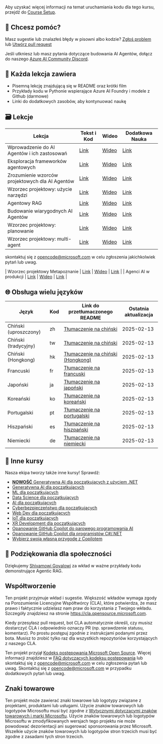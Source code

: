 <!--
CO_OP_TRANSLATOR_METADATA:
{
  "original_hash": "f0973c795d38255359502dc7cf3f9750",
  "translation_date": "2025-03-26T18:32:20+00:00",
  "source_file": "README.md",
  "language_code": "pl"
}
-->

Aby uzyskać więcej informacji na temat uruchamiania kodu dla tego kursu, przejdź do [Course Setup](./00-course-setup/README.md).

## 🙏 Chcesz pomóc?

Masz sugestie lub znalazłeś błędy w pisowni albo kodzie? [Zgłoś problem](https://github.com/microsoft/ai-agents-for-beginners/issues?WT.mc_id=academic-105485-koreyst) lub [Utwórz pull request](https://github.com/microsoft/ai-agents-for-beginners/pulls?WT.mc_id=academic-105485-koreyst)

Jeśli utkniesz lub masz pytania dotyczące budowania AI Agentów, dołącz do naszego [Azure AI Community Discord](https://discord.gg/kzRShWzttr).

## 📂 Każda lekcja zawiera

- Pisemną lekcję znajdującą się w README oraz krótki film
- Przykłady kodu w Pythonie wspierające Azure AI Foundry i modele z Github (darmowe)
- Linki do dodatkowych zasobów, aby kontynuować naukę

## 🗃️ Lekcje

| **Lekcja**                               | **Tekst i Kod**                                   | **Wideo**                                                  | **Dodatkowa Nauka**                                                                    |
|------------------------------------------|--------------------------------------------------|-----------------------------------------------------------|----------------------------------------------------------------------------------------|
| Wprowadzenie do AI Agentów i ich zastosowań | [Link](./01-intro-to-ai-agents/README.md)        | [Wideo](https://youtu.be/3zgm60bXmQk?si=z8QygFvYQv-9WtO1)  | [Link](https://aka.ms/ai-agents-beginners/collection?WT.mc_id=academic-105485-koreyst) |
| Eksploracja frameworków agentowych       | [Link](./02-explore-agentic-frameworks/README.md)| [Wideo](https://youtu.be/ODwF-EZo_O8?si=Vawth4hzVaHv-u0H)  | [Link](https://aka.ms/ai-agents-beginners/collection?WT.mc_id=academic-105485-koreyst) |
| Zrozumienie wzorców projektowych dla AI Agentów | [Link](./03-agentic-design-patterns/README.md)   | [Wideo](https://youtu.be/m9lM8qqoOEA?si=BIzHwzstTPL8o9GF)  | [Link](https://aka.ms/ai-agents-beginners/collection?WT.mc_id=academic-105485-koreyst) |
| Wzorzec projektowy: użycie narzędzi      | [Link](./04-tool-use/README.md)                  | [Wideo](https://youtu.be/vieRiPRx-gI?si=2z6O2Xu2cu_Jz46N)  | [Link](https://aka.ms/ai-agents-beginners/collection?WT.mc_id=academic-105485-koreyst) |
| Agentowy RAG                             | [Link](./05-agentic-rag/README.md)               | [Wideo](https://youtu.be/WcjAARvdL7I?si=gKPWsQpKiIlDH9A3)  | [Link](https://aka.ms/ai-agents-beginners/collection?WT.mc_id=academic-105485-koreyst) |
| Budowanie wiarygodnych AI Agentów        | [Link](./06-building-trustworthy-agents/README.md)| [Wideo](https://youtu.be/iZKkMEGBCUQ?si=jZjpiMnGFOE9L8OK ) | [Link](https://aka.ms/ai-agents-beginners/collection?WT.mc_id=academic-105485-koreyst) |
| Wzorzec projektowy: planowanie           | [Link](./07-planning-design/README.md)           | [Wideo](https://youtu.be/kPfJ2BrBCMY?si=6SC_iv_E5-mzucnC)  | [Link](https://aka.ms/ai-agents-beginners/collection?WT.mc_id=academic-105485-koreyst) |
| Wzorzec projektowy: multi-agent          | [Link](./08-multi-agent/README.md)               | [Wideo](https://youtu.be/V6HpE9hZEx0?si=rMgDhEu7wXo2uo6g)  | [Link](https://aka.ms/ai-agents-beginners/collection?WT.mc_id=academic-105485-koreyst) |
skontaktuj się z [opencode@microsoft.com](mailto:opencode@microsoft.com) w celu zgłoszenia jakichkolwiek pytań lub uwag.

| Wzorzec projektowy Metapoznanie          | [Link](./09-metacognition/README.md)               | [Wideo](https://youtu.be/His9R6gw6Ec?si=8gck6vvdSNCt6OcF)  | [Link](https://aka.ms/ai-agents-beginners/collection?WT.mc_id=academic-105485-koreyst) |
| Agenci AI w produkcji                    | [Link](./10-ai-agents-production/README.md)        | [Wideo](https://youtu.be/l4TP6IyJxmQ?si=31dnhexRo6yLRJDl)  | [Link](https://aka.ms/ai-agents-beginners/collection?WT.mc_id=academic-105485-koreyst) |

## 🌐 Obsługa wielu języków

| Język                | Kod  | Link do przetłumaczonego README                         | Ostatnia aktualizacja |
|----------------------|------|---------------------------------------------------------|-----------------------|
| Chiński (uproszczony)| zh   | [Tłumaczenie na chiński](../zh/README.md)    | 2025-02-13           |
| Chiński (tradycyjny) | tw   | [Tłumaczenie na chiński](../tw/README.md)    | 2025-02-13           |
| Chiński (Hongkong)   | hk   | [Tłumaczenie na chiński (Hongkong)](../hk/README.md) | 2025-02-13           |
| Francuski            | fr   | [Tłumaczenie na francuski](../fr/README.md)  | 2025-02-13           |
| Japoński             | ja   | [Tłumaczenie na japoński](../ja/README.md)   | 2025-02-13           |
| Koreański            | ko   | [Tłumaczenie na koreański](../ko/README.md)  | 2025-02-13           |
| Portugalski          | pt   | [Tłumaczenie na portugalski](../pt/README.md)| 2025-02-13           |
| Hiszpański           | es   | [Tłumaczenie na hiszpański](../es/README.md) | 2025-02-13           |
| Niemiecki            | de   | [Tłumaczenie na niemiecki](../de/README.md)  | 2025-02-13           |

## 🎒 Inne kursy

Nasza ekipa tworzy także inne kursy! Sprawdź:

- [**NOWOŚĆ** Generatywna AI dla początkujących z użyciem .NET](https://github.com/microsoft/Generative-AI-for-beginners-dotnet?WT.mc_id=academic-105485-koreyst)
- [Generatywna AI dla początkujących](https://github.com/microsoft/generative-ai-for-beginners?WT.mc_id=academic-105485-koreyst)
- [ML dla początkujących](https://aka.ms/ml-beginners?WT.mc_id=academic-105485-koreyst)
- [Data Science dla początkujących](https://aka.ms/datascience-beginners?WT.mc_id=academic-105485-koreyst)
- [AI dla początkujących](https://aka.ms/ai-beginners?WT.mc_id=academic-105485-koreyst)
- [Cyberbezpieczeństwo dla początkujących](https://github.com/microsoft/Security-101??WT.mc_id=academic-96948-sayoung)
- [Web Dev dla początkujących](https://aka.ms/webdev-beginners?WT.mc_id=academic-105485-koreyst)
- [IoT dla początkujących](https://aka.ms/iot-beginners?WT.mc_id=academic-105485-koreyst)
- [XR Development dla początkujących](https://github.com/microsoft/xr-development-for-beginners?WT.mc_id=academic-105485-koreyst)
- [Opanowanie GitHub Copilot do parowego programowania AI](https://aka.ms/GitHubCopilotAI?WT.mc_id=academic-105485-koreyst)
- [Opanowanie GitHub Copilot dla programistów C#/.NET](https://github.com/microsoft/mastering-github-copilot-for-dotnet-csharp-developers?WT.mc_id=academic-105485-koreyst)
- [Wybierz swoją własną przygodę z Copilotem](https://github.com/microsoft/CopilotAdventures?WT.mc_id=academic-105485-koreyst)

## 🌟 Podziękowania dla społeczności

Dziękujemy [Shivamowi Goyalowi](https://www.linkedin.com/in/shivam2003/) za wkład w ważne przykłady kodu demonstrujące Agentic RAG. 

## Współtworzenie

Ten projekt przyjmuje wkład i sugestie. Większość wkładów wymaga zgody na 
Porozumienie Licencyjne Współtwórcy (CLA), które potwierdza, że masz prawo i faktycznie udzielasz nam 
praw do korzystania z Twojego wkładu. Szczegóły znajdziesz na stronie <https://cla.opensource.microsoft.com>.

Kiedy przesyłasz pull request, bot CLA automatycznie określi, czy musisz dostarczyć 
CLA i odpowiednio oznaczy PR (np. sprawdzenie statusu, komentarz). Po prostu postępuj zgodnie z instrukcjami 
podanymi przez bota. Musisz to zrobić tylko raz dla wszystkich repozytoriów korzystających z naszego CLA.

Ten projekt przyjął [Kodeks postępowania Microsoft Open Source](https://opensource.microsoft.com/codeofconduct/).
Więcej informacji znajdziesz w [FAQ dotyczących kodeksu postępowania](https://opensource.microsoft.com/codeofconduct/faq/) lub skontaktuj się z [opencode@microsoft.com](mailto:opencode@microsoft.com) w celu zgłoszenia pytań lub uwag.
Skontaktuj się z [opencode@microsoft.com](mailto:opencode@microsoft.com) w przypadku dodatkowych pytań lub uwag.

## Znaki towarowe

Ten projekt może zawierać znaki towarowe lub logotypy związane z projektami, produktami lub usługami. Użycie znaków towarowych lub logotypów Microsoftu musi być zgodne z 
[Wytycznymi dotyczącymi znaków towarowych i marki Microsoftu](https://www.microsoft.com/legal/intellectualproperty/trademarks/usage/general).
Użycie znaków towarowych lub logotypów Microsoftu w zmodyfikowanych wersjach tego projektu nie może powodować dezorientacji ani sugerować sponsorowania przez Microsoft.
Wszelkie użycie znaków towarowych lub logotypów stron trzecich musi być zgodne z zasadami tych stron trzecich.

